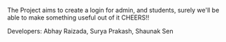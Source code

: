 The Project aims to create a login for admin,
and students, surely we'll be able to make
something useful out of it
CHEERS!!

Developers: Abhay Raizada, Surya Prakash, Shaunak Sen

